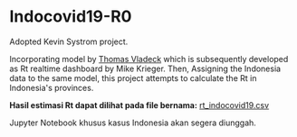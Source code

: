 # Indocovid19-R0

Adopted Kevin Systrom project.

Incorporating model by [Thomas Vladeck](https://github.com/tvladeck) which is subsequently developed as Rt realtime dashboard by Mike Krieger. Then, Assigning the Indonesia data to the same model, this project attempts to calculate the Rt in Indonesia's provinces.

**Hasil estimasi Rt dapat dilihat pada file bernama:** [rt_indocovid19.csv](https://github.com/kurniayazid/Indocovid19-R0/blob/master/rt_indocovid19.csv)

Jupyter Notebook khusus kasus Indonesia akan segera diunggah.
